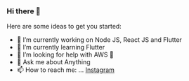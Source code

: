 ### Hi there 👋

Here are some ideas to get you started:

- 🔭 I’m currently working on Node JS, React JS and Flutter
- 🌱 I’m currently learning Flutter
- 🤔 I’m looking for help with AWS 🥶
- 💬 Ask me about Anything
- 📫 How to reach me: ... [Instagram](https://www.instagram.com/adarsh.dayanand/)

